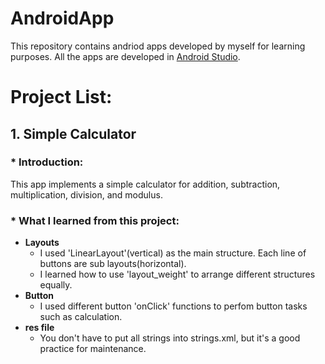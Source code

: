 # AndroidApp
This repository contains andriod apps developed by myself for learning purposes.
All the apps are developed in [Android Studio](https://developer.android.com/studio/index.html).

# Project List:
## 1. Simple Calculator
### * Introduction:
This app implements a simple calculator for addition, subtraction, multiplication, division, and modulus.
### * What I learned from this project:
* **Layouts**
  * I used 'LinearLayout'(vertical) as the main structure. Each line of buttons are sub layouts(horizontal).
  * I learned how to use 'layout_weight' to arrange different structures equally.
* **Button**
  * I used different button 'onClick' functions to perfom button tasks such as calculation.
* **res file**
  * You don't have to put all strings into strings.xml, but it's a good practice for maintenance.
